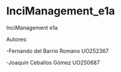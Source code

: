 # InciManagement_e1a
InciManagement e1a

Autores:

-Fernando del Barrio Romano UO252367

-Joaquín Ceballos Gómez UO250687
